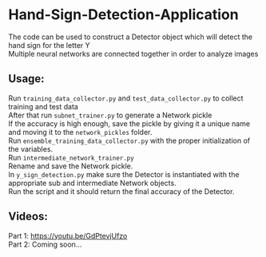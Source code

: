 # Hand-Sign-Detection-Application
The code can be used to construct a Detector object which will detect the hand sign for the letter Y <br>
Multiple neural networks are connected together in order to analyze images <br>
## Usage:
Run `training_data_collector.py` and `test_data_collector.py` to collect training and test data <br>
After that run `subnet_trainer.py` to generate a Network pickle <br>
If the accuracy is high enough, save the pickle by giving it a unique name and moving it to the `network_pickles` folder. <br>
Run `ensemble_training_data_collector.py` with the proper initialization of the variables. <br>
Run `intermediate_network_trainer.py` <br>
Rename and save the Network pickle. <br>
In `y_sign_detection.py` make sure the Detector is instantiated with the appropriate sub and intermediate Network objects. <br>
Run the script and it should return the final accuracy of the Detector. <br>
## Videos:
Part 1: https://youtu.be/GdPtevjUfzo <br>
Part 2: Coming soon... <br>
